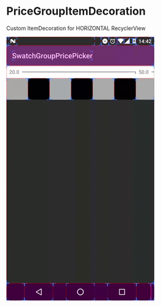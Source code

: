 # PriceGroupItemDecoration

Custom ItemDecoration for HORIZONTAL RecyclerView

![alt tag](https://github.com/sliskiCode/PriceGroupItemDecoration/blob/master/img.gif)

